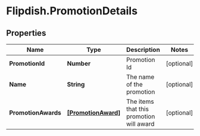 # Flipdish.PromotionDetails

## Properties

Name | Type | Description | Notes
------------ | ------------- | ------------- | -------------
**PromotionId** | **Number** | Promotion Id | [optional] 
**Name** | **String** | The name of the promotion | [optional] 
**PromotionAwards** | [**[PromotionAward]**](PromotionAward.md) | The items that this promotion will award | [optional] 


